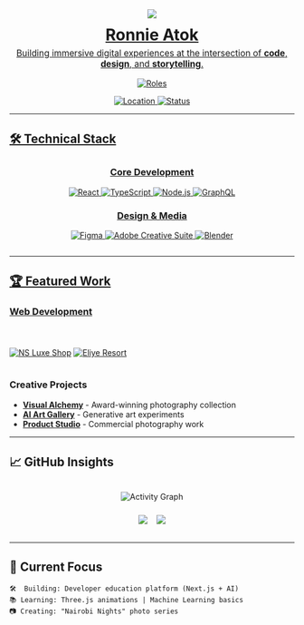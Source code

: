 <!-- PROFILE HEADER -->
<div align="center">
  <a href="https://ronnieatok.netlify.app">
    <img src="https://ibb.co/5XLhmCWx"
  </a>
  
  <h1 style="margin: 12px 0 6px 0;">Ronnie Atok</h1>
  
  <p style="font-size: 1.1em; max-width: 680px; margin: 0 auto 16px auto;">
    Building immersive digital experiences at the intersection of <strong>code</strong>, <strong>design</strong>, and <strong>storytelling</strong>.
  </p>
  
  <!-- Dynamic Typing Effect -->
  <div>
    <img src="https://readme-typing-svg.demolab.com?font=Fira+Code&weight=600&size=22&pause=1500&color=FF7F50&center=true&width=500&lines=Full-stack+Developer;Creative+Technologist;Photographer;Open+Source+Contributor" alt="Roles" />
  </div>
  
  <!-- Location & Status -->
  <p>
    <img src="https://img.shields.io/badge/Nairobi-Kenya-FF7F50?style=flat&logo=location-dot&logoColor=white" alt="Location"/>
    <img src="https://img.shields.io/badge/Status-Available_for_work-2ECC71?style=flat&logo=circle&logoColor=white" alt="Status"/>
  </p>
</div>

---

## 🛠 Technical Stack

<div align="center" style="margin: 28px 0;">

### **Core Development**
![React](https://img.shields.io/badge/React-20232A?style=for-the-badge&logo=react&logoColor=61DAFB)
![TypeScript](https://img.shields.io/badge/TypeScript-3178C6?style=for-the-badge&logo=typescript&logoColor=white)
![Node.js](https://img.shields.io/badge/Node.js-339933?style=for-the-badge&logo=nodedotjs&logoColor=white)
![GraphQL](https://img.shields.io/badge/GraphQL-E10098?style=for-the-badge&logo=graphql&logoColor=white)

### **Design & Media**
![Figma](https://img.shields.io/badge/Figma-F24E1E?style=for-the-badge&logo=figma&logoColor=white)
![Adobe Creative Suite](https://img.shields.io/badge/Adobe-FF0000?style=for-the-badge&logo=adobe&logoColor=white)
![Blender](https://img.shields.io/badge/Blender-F5792A?style=for-the-badge&logo=blender&logoColor=white)

</div>

---

## 🏆 Featured Work

### **Web Development**
<div style="display: grid; grid-template-columns: repeat(auto-fit, minmax(300px, 1fr)); gap: 16px; margin: 24px 0;">

[![NS Luxe Shop](https://nsluxeshop.com=nsluxeshop&theme=radical&show_owner=true)](https://github.com/ronnieatok/)
[![Eliye Resort](https://github-readme-stats.vercel.app/api/pin/?username=ronnieatok&repo=eliyeresort&theme=radical&show_owner=true)](https://github.com/ronnieatok/eliyeresort)

</div>

### **Creative Projects**
- **[Visual Alchemy](https://ronaldatok.netlify.app)** - Award-winning photography collection
- **[AI Art Gallery](https://instagram.com/ronnieatok.com)** - Generative art experiments
- **[Product Studio](https://dribbble.com/ronnieatok)** - Commercial photography work

---

## 📈 GitHub Insights

<div align="center" style="margin: 32px 0;">

![Activity Graph](https://github-readme-activity-graph.vercel.app/graph?username=ronnieatok&theme=react-dark&hide_border=true&area=true&custom_title=My%20Contribution%20Graph)

<div style="display: flex; justify-content: center; gap: 16px; margin-top: 24px;">
  <img src="https://github-readme-stats.vercel.app/api?username=ronnieatok&show_icons=true&theme=radical&count_private=true" />
  <img src="https://github-readme-stats.vercel.app/api/top-langs/?username=ronnieatok&layout=compact&theme=radical&hide=html,css" />
</div>

</div>

---

## 🌱 Current Focus

```text
🛠  Building: Developer education platform (Next.js + AI)
📚 Learning: Three.js animations | Machine Learning basics
📷 Creating: "Nairobi Nights" photo series
